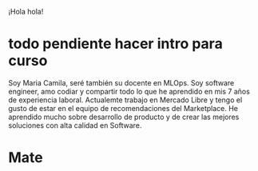 ¡Hola hola!

# todo pendiente hacer intro para curso

Soy Maria Camila, seré también su docente en MLOps. Soy software engineer, amo codiar y compartir todo lo que he aprendido en mis 7 años de experiencia laboral. Actualemte trabajo en Mercado Libre y tengo el gusto de estar en el equipo de recomendaciones del Marketplace. He aprendido mucho sobre desarrollo de producto y de crear las mejores soluciones con alta calidad en Software.

# Mate
